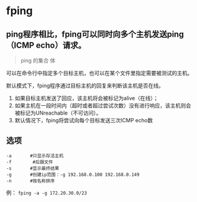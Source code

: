 # fping

## ping程序相比，fping可以同时向多个主机发送ping（ICMP echo）请求。

> ping 的集合 体

可以在命令行中指定多个目标主机，也可以在某个文件里指定需要被测试的主机。

默认模式下，fping程序通过目标主机的回复来判断该主机是否在线。

1. 如果目标主机发送了回应，该主机将会被标记为alive（在线）；
2. 如果主机在一段时间内（超时或者超过尝试次数）没有进行响应，该主机则会被标记为UNreachable（不可访问）。
3. 默认情况下，fping将尝试向每个目标发送三次ICMP echo数

## 选项

```
-a       #只显示存活主机
-f        #后跟文件
-s       #显示最终结果
-g       #创建ip范围：-g 192.168.0.100 192.168.0.149
-n       #按名称排序
```

例： `fping -a -g 172.20.30.0/23`
